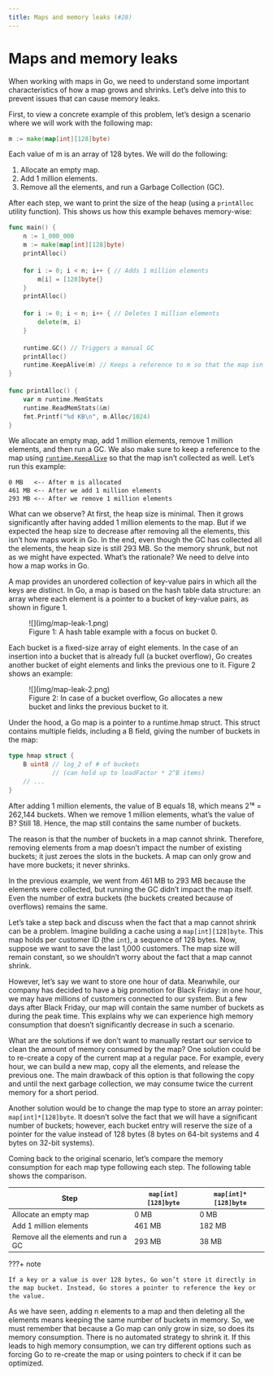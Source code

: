 ```yaml
---
title: Maps and memory leaks (#28)
---
```


# Maps and memory leaks

When working with maps in Go, we need to understand some important characteristics of how a map grows and shrinks. Let’s delve into this to prevent issues that can cause memory leaks.

First, to view a concrete example of this problem, let’s design a scenario where we will work with the following map:

```go
m := make(map[int][128]byte)
```

Each value of m is an array of 128 bytes. We will do the following:

1. Allocate an empty map.
2. Add 1 million elements.
3. Remove all the elements, and run a Garbage Collection (GC).

After each step, we want to print the size of the heap (using a `printAlloc` utility function). This shows us how this example behaves memory-wise:

```go
func main() {
	n := 1_000_000
	m := make(map[int][128]byte)
	printAlloc()

	for i := 0; i < n; i++ { // Adds 1 million elements
		m[i] = [128]byte{}
	}
	printAlloc()

	for i := 0; i < n; i++ { // Deletes 1 million elements
		delete(m, i)
	}

	runtime.GC() // Triggers a manual GC
	printAlloc()
	runtime.KeepAlive(m) // Keeps a reference to m so that the map isn’t collected
}

func printAlloc() {
	var m runtime.MemStats
	runtime.ReadMemStats(&m)
	fmt.Printf("%d KB\n", m.Alloc/1024)
}
```

We allocate an empty map, add 1 million elements, remove 1 million elements, and then run a GC. We also make sure to keep a reference to the map using [`runtime.KeepAlive`](https://pkg.go.dev/runtime#KeepAlive) so that the map isn’t collected as well. Let’s run this example:

```
0 MB   <-- After m is allocated
461 MB <-- After we add 1 million elements
293 MB <-- After we remove 1 million elements
```

What can we observe? At first, the heap size is minimal. Then it grows significantly after having added 1 million elements to the map. But if we expected the heap size to decrease after removing all the elements, this isn’t how maps work in Go. In the end, even though the GC has collected all the elements, the heap size is still 293 MB. So the memory shrunk, but not as we might have expected. What’s the rationale? We need to delve into how a map works in Go.

A map provides an unordered collection of key-value pairs in which all the keys are distinct. In Go, a map is based on the hash table data structure: an array where each element is a pointer to a bucket of key-value pairs, as shown in figure 1.

<figure markdown>
  ![](img/map-leak-1.png)
  <figcaption>Figure 1: A hash table example with a focus on bucket 0.</figcaption>
</figure>

Each bucket is a fixed-size array of eight elements. In the case of an insertion into a bucket that is already full (a bucket overflow), Go creates another bucket of eight elements and links the previous one to it. Figure 2 shows an example:

<figure markdown>
  ![](img/map-leak-2.png)
  <figcaption>Figure 2: In case of a bucket overflow, Go allocates a new bucket and links the previous bucket to it.</figcaption>
</figure>


Under the hood, a Go map is a pointer to a runtime.hmap struct. This struct contains multiple fields, including a B field, giving the number of buckets in the map:

```go
type hmap struct {
    B uint8 // log_2 of # of buckets
            // (can hold up to loadFactor * 2^B items)
    // ...
}
```

After adding 1 million elements, the value of B equals 18, which means 2¹⁸ = 262,144 buckets. When we remove 1 million elements, what’s the value of B? Still 18. Hence, the map still contains the same number of buckets.

The reason is that the number of buckets in a map cannot shrink. Therefore, removing elements from a map doesn’t impact the number of existing buckets; it just zeroes the slots in the buckets. A map can only grow and have more buckets; it never shrinks.

In the previous example, we went from 461 MB to 293 MB because the elements were collected, but running the GC didn’t impact the map itself. Even the number of extra buckets (the buckets created because of overflows) remains the same.

Let’s take a step back and discuss when the fact that a map cannot shrink can be a problem. Imagine building a cache using a `map[int][128]byte`. This map holds per customer ID (the `int`), a sequence of 128 bytes. Now, suppose we want to save the last 1,000 customers. The map size will remain constant, so we shouldn’t worry about the fact that a map cannot shrink.

However, let’s say we want to store one hour of data. Meanwhile, our company has decided to have a big promotion for Black Friday: in one hour, we may have millions of customers connected to our system. But a few days after Black Friday, our map will contain the same number of buckets as during the peak time. This explains why we can experience high memory consumption that doesn’t significantly decrease in such a scenario.

What are the solutions if we don’t want to manually restart our service to clean the amount of memory consumed by the map? One solution could be to re-create a copy of the current map at a regular pace. For example, every hour, we can build a new map, copy all the elements, and release the previous one. The main drawback of this option is that following the copy and until the next garbage collection, we may consume twice the current memory for a short period.

Another solution would be to change the map type to store an array pointer: `map[int]*[128]byte`. It doesn’t solve the fact that we will have a significant number of buckets; however, each bucket entry will reserve the size of a pointer for the value instead of 128 bytes (8 bytes on 64-bit systems and 4 bytes on 32-bit systems).

Coming back to the original scenario, let’s compare the memory consumption for each map type following each step. The following table shows the comparison.

| Step  | `map[int][128]byte`  | `map[int]*[128]byte`  |
|---|---|---|
|  Allocate an empty map | 0 MB  | 0 MB  |
|  Add 1 million elements | 461 MB  |  182 MB |
| Remove all the elements and run a GC  |  293 MB | 38 MB  |

???+ note

    If a key or a value is over 128 bytes, Go won’t store it directly in the map bucket. Instead, Go stores a pointer to reference the key or the value.

As we have seen, adding n elements to a map and then deleting all the elements means keeping the same number of buckets in memory. So, we must remember that because a Go map can only grow in size, so does its memory consumption. There is no automated strategy to shrink it. If this leads to high memory consumption, we can try different options such as forcing Go to re-create the map or using pointers to check if it can be optimized.
